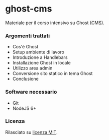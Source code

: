 # ghost-cms
Materiale per il corso intensivo su Ghost (CMS).

### Argomenti trattati
* Cos'è Ghost
* Setup ambiente di lavoro
* Introduzione a Handlebars
* Installazione Ghost in locale
* Utilizzo area admin
* Conversione sito statico in tema Ghost
* Conclusione

### Software necessario
* Git
* NodeJS 6+

### Licenza
Rilasciato su [licenza MIT](LICENSE).
